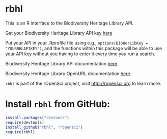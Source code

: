 # rbhl #

This is an R interface to the Biodiversity Heritage Library API. 

Get your Biodiversity Heritage Library API key [here](http://www.biodiversitylibrary.org/getapikey.aspx)

Put your API in your .Rprofile file using e.g., `options(BioHerLibKey = "YOURBHLAPIKEY")`, and the functions within this package will be able to use your API key without you having to enter it every time you run a search. 

Biodiversity Heritage Library API documentation [here](http://www.biodiversitylibrary.org/api2/docs/docs.html).

Biodiversity Heritage Library OpenURL documentation [here](http://www.biodiversitylibrary.org/openurlhelp.aspx).

`rbhl` is part of the rOpenSci project, visit http://ropensci.org to learn more.

# Install `rbhl` from GitHub:

```R
install.packages("devtools")
require(devtools)
install_github("rbhl", "ropensci")
require(rbhl)
```